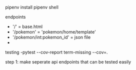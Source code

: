 pipenv install 
pipenv shell


endpoints
- '/' = base.html
- '/pokemon' = 'pokemon/home/template'
- '/pokemon/int:pokemon_id' = json file
-

testing
-pytest --cov-report term-missing --cov=.


step 1:
make seperate api endpoints that can be tested easily


